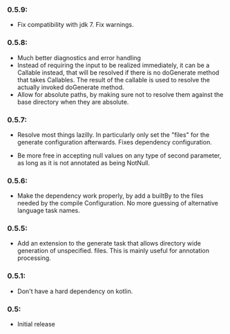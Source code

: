 ### 0.5.9:
* Fix compatibility with jdk 7. Fix warnings.

### 0.5.8:
* Much better diagnostics and error handling
* Instead of requiring the input to be realized immediately, it can be a
  Callable instead, that will be resolved if there is no doGenerate method
  that takes Callables. The result of the callable is used to resolve the
  actually invoked doGenerate method.
* Allow for absolute paths, by making sure not to resolve them against
  the base directory when they are absolute.

### 0.5.7: 
* Resolve most things lazilly. In particularly only set the "files" for the generate
  configuration afterwards. Fixes dependency configuration.

* Be more free in accepting null values on any type of second parameter, as long
  as it is not annotated as being NotNull.

### 0.5.6: 
* Make the dependency work properly, by add a builtBy to the files needed by the compile Configuration. No more
  guessing of alternative language task names.

### 0.5.5: 
* Add an extension to the generate task that allows directory wide generation
  of unspecified. files. This is mainly useful for annotation processing.

### 0.5.1: 
* Don't have a hard dependency on kotlin.

### 0.5: 
* Initial release